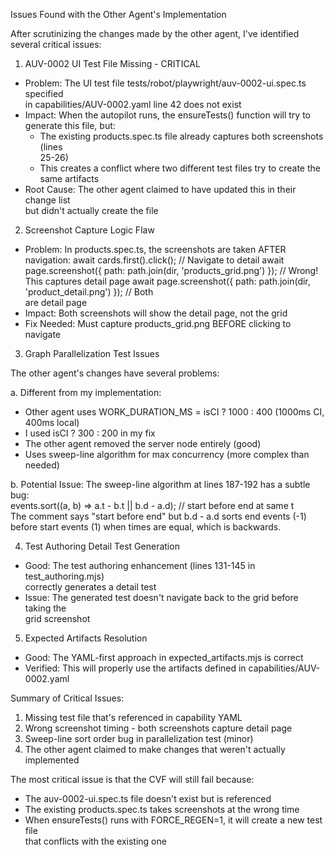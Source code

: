Issues Found with the Other Agent's Implementation

  After scrutinizing the changes made by the other agent, I've identified several
  critical issues:

  1. AUV-0002 UI Test File Missing - CRITICAL

  - Problem: The UI test file tests/robot/playwright/auv-0002-ui.spec.ts specified    
   in capabilities/AUV-0002.yaml line 42 does not exist
  - Impact: When the autopilot runs, the ensureTests() function will try to
  generate this file, but:
    - The existing products.spec.ts file already captures both screenshots (lines     
  25-26)
    - This creates a conflict where two different test files try to create the        
  same artifacts
  - Root Cause: The other agent claimed to have updated this in their change list     
  but didn't actually create the file

  2. Screenshot Capture Logic Flaw

  - Problem: In products.spec.ts, the screenshots are taken AFTER navigation:
  await cards.first().click();  // Navigate to detail
  await page.screenshot({ path: path.join(dir, 'products_grid.png') });  // Wrong!    
   This captures detail page
  await page.screenshot({ path: path.join(dir, 'product_detail.png') });  // Both     
  are detail page
  - Impact: Both screenshots will show the detail page, not the grid
  - Fix Needed: Must capture products_grid.png BEFORE clicking to navigate

  3. Graph Parallelization Test Issues

  The other agent's changes have several problems:

  a. Different from my implementation:
  - Other agent uses WORK_DURATION_MS = isCI ? 1000 : 400 (1000ms CI, 400ms local)    
  - I used isCI ? 300 : 200 in my fix
  - The other agent removed the server node entirely (good)
  - Uses sweep-line algorithm for max concurrency (more complex than needed)

  b. Potential Issue: The sweep-line algorithm at lines 187-192 has a subtle bug:     
  events.sort((a, b) => a.t - b.t || b.d - a.d); // start before end at same t        
     The comment says "start before end" but b.d - a.d sorts end events (-1)
  before start events (1) when times are equal, which is backwards.

  4. Test Authoring Detail Test Generation

  - Good: The test authoring enhancement (lines 131-145 in test_authoring.mjs)        
  correctly generates a detail test
  - Issue: The generated test doesn't navigate back to the grid before taking the     
  grid screenshot

  5. Expected Artifacts Resolution

  - Good: The YAML-first approach in expected_artifacts.mjs is correct
  - Verified: This will properly use the artifacts defined in
  capabilities/AUV-0002.yaml

  Summary of Critical Issues:

  1. Missing test file that's referenced in capability YAML
  2. Wrong screenshot timing - both screenshots capture detail page
  3. Sweep-line sort order bug in parallelization test (minor)
  4. The other agent claimed to make changes that weren't actually implemented        

  The most critical issue is that the CVF will still fail because:
  - The auv-0002-ui.spec.ts file doesn't exist but is referenced
  - The existing products.spec.ts takes screenshots at the wrong time
  - When ensureTests() runs with FORCE_REGEN=1, it will create a new test file        
  that conflicts with the existing one

